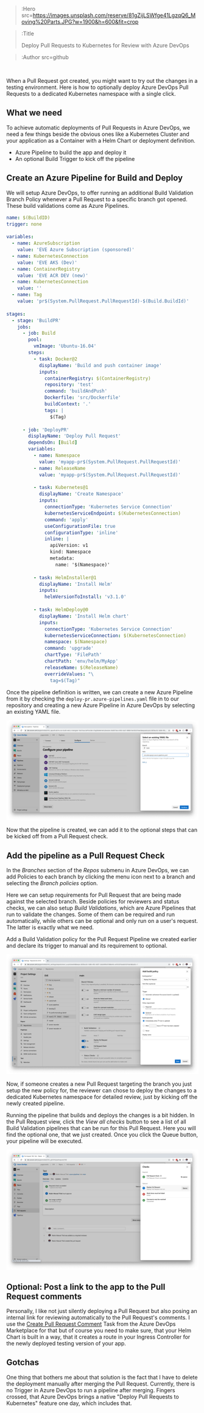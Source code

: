 > :Hero src=https://images.unsplash.com/reserve/81gZijLSWfge41LgzqQ6_Moving%20Parts.JPG?w=1900&h=600&fit=crop




> :Title
>
> Deploy Pull Requests to Kubernetes for Review with Azure DevOps

> :Author src=github

<br>

When a Pull Request got created, you might want to try out the changes in a testing environment. Here is how to optionally deploy Azure DevOps Pull Requests to a dedicated Kubernetes namespace with a single click.

## What we need

To achieve automatic deployments of Pull Requests in Azure DevOps, we need a few things beside the obvious ones like a Kubernetes Cluster and your application as a Container with a Helm Chart or deployment definition.

- Azure Pipeline to build the app and deploy it
- An optional Build Trigger to kick off the pipeline

## Create an Azure Pipeline for Build and Deploy

We will setup Azure DevOps, to offer running an additional Build Validation Branch Policy whenever a Pull Request to a specific branch got opened. These build validations come as Azure Pipelines.

```yaml
name: $(BuildID)
trigger: none

variables:
  - name: AzureSubscription
    value: 'EVE Azure Subscription (sponsored)'
  - name: KubernetesConnection
    value: 'EVE AKS (Dev)'
  - name: ContainerRegistry
    value: 'EVE ACR DEV (new)'
  - name: KubernetesConnection
    value: ''
  - name: Tag
    value: 'pr$(System.PullRequest.PullRequestId)-$(Build.BuildId)'

stages:
  - stage: 'BuildPR'
    jobs:
      - job: Build
        pool:
          vmImage: 'Ubuntu-16.04'
        steps:
          - task: Docker@2
            displayName: 'Build and push container image'
            inputs:
              containerRegistry: $(ContainerRegistry)
              repository: 'test'
              command: 'buildAndPush'
              Dockerfile: 'src/Dockerfile'
              buildContext: '.'
              tags: |
                $(Tag)

      - job: 'DeployPR'
        displayName: 'Deploy Pull Request'
        dependsOn: [Build]
        variables:
          - name: Namespace
            value: 'myapp-pr$(System.PullRequest.PullRequestId)'
          - name: ReleaseName
            value: 'myapp-pr$(System.PullRequest.PullRequestId)'

          - task: Kubernetes@1
            displayName: 'Create Namespace'
            inputs:
              connectionType: 'Kubernetes Service Connection'
              kubernetesServiceEndpoint: $(KubernetesConnection)
              command: 'apply'
              useConfigurationFile: true
              configurationType: 'inline'
              inline: |
                apiVersion: v1
                kind: Namespace
                metadata:
                  name: '$(Namespace)'

          - task: HelmInstaller@1
            displayName: 'Install Helm'
            inputs:
              helmVersionToInstall: 'v3.1.0'

          - task: HelmDeploy@0
            displayName: 'Install Helm chart'
            inputs:
              connectionType: 'Kubernetes Service Connection'
              kubernetesServiceConnection: $(KubernetesConnection)
              namespace: $(Namespace)
              command: 'upgrade'
              chartType: 'FilePath'
              chartPath: 'env/helm/MyApp'
              releaseName: $(ReleaseName)
              overrideValues: "\
                tag=$(Tag)"
```

Once the pipeline definition is written, we can create a new Azure Pipeline from it by checking the `deploy-pr.azure-pipelines.yaml` file in to our repository and creating a new Azure Pipeline in Azure DevOps by selecting an existing YAML file.

![Create a new Pipeline in Azure DevOps from an existing YAML file](img/2020-07-20_Deploy-PR-AzureDevops_Untitled.png)

Now that the pipeline is created, we can add it to the optional steps that can be kicked off from a Pull Request check.

## Add the pipeline as a Pull Request Check

In the *Branches* section of the *Repos* submenu in Azure DevOps, we can add Policies to each branch by clicking the menu icon next to a branch and selecting the *Branch policies* option.

Here we can setup requirements for Pull Request that are being made against the selected branch. Beside policies for reviewers and status checks, we can also setup *Build Validations*, which are Azure Pipelines that run to validate the changes. Some of them can be required and run automatically, while others can be optional and only run on a user's request. The latter is exactly what we need.

Add a Build Validation policy for the Pull Request Pipeline we created earlier and declare its trigger to manual and its requirement to optional.

![Create a new optional and manual Build Validation policy for the Azure Pipeline that builds and deploys the Pull Request](img/2020-07-20_Deploy-PR-AzureDevops_Untitled2.png)

Now, if someone creates a new Pull Request targeting the branch you just setup the new policy for, the reviewer can chose to deploy the changes to a dedicated Kubernetes namespace for detailed review, just by kicking off the newly created pipeline.

Running the pipeline that builds and deploys the changes is a bit hidden. In the Pull Request view, click the *View all checks* button to see a list of all Build Validation pipelines that can be run for this Pull Request. Here you will find the optional one, that we just created. Once you click the Queue button, your pipeline will be executed.

![Deploy a Pull Request by queueing the optional pipeline hidden in the Checks](img/2020-07-20_Deploy-PR-AzureDevops_Untitled3.png)

## Optional: Post a link to the app to the Pull Request comments

Personally, I like not just silently deploying a Pull Request but also posing an internal link for reviewing automatically to the Pull Request's comments. I use the [Create Pull Request Comment](https://marketplace.visualstudio.com/items?itemName=CSE-DevOps.create-pr-comment-task) Task from the Azure DevOps Marketplace for that but of course you need to make sure, that your Helm Chart is built in a way, that it creates a route in your Ingress Controller for the newly deployed testing version of your app.

## Gotchas

One thing that bothers me about that solution is the fact that I have to delete the deployment manually after merging the Pull Request. Currently, there is no Trigger in Azure DevOps to run a pipeline after merging. Fingers crossed, that Azure DevOps brings a native "Deploy Pull Requests to Kubernetes" feature one day, which includes that.
